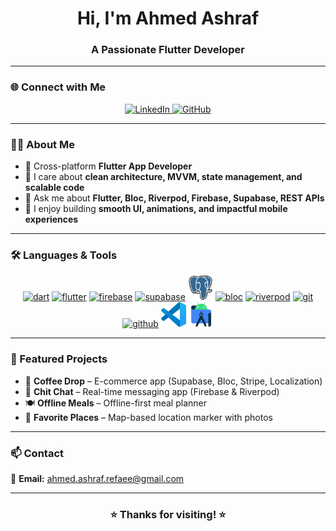 <h1 align="center">Hi, I'm Ahmed Ashraf</h1>
<h3 align="center">A Passionate Flutter Developer</h3>

---

### 🌐 Connect with Me
<p align="center">
  <a href="https://linkedin.com/in/ahmed-ashraf-refaee" target="_blank">
    <img src="https://raw.githubusercontent.com/rahuldkjain/github-profile-readme-generator/master/src/images/icons/Social/linked-in-alt.svg" alt="LinkedIn" height="30" width="40"/>
  </a>
  <a href="https://github.com/ahmed-ashraf-refaee" target="_blank">
    <img src="https://raw.githubusercontent.com/rahuldkjain/github-profile-readme-generator/master/src/images/icons/Social/github.svg" alt="GitHub" height="30" width="40"/>
  </a>
</p>

---

### 🧑‍💻 About Me
- 🌱 Cross-platform **Flutter App Developer**
- 🧩 I care about **clean architecture, MVVM, state management, and scalable code**
- 💬 Ask me about **Flutter, Bloc, Riverpod, Firebase, Supabase, REST APIs**
- 🚀 I enjoy building **smooth UI, animations, and impactful mobile experiences**

---

### 🛠️ Languages & Tools
<p align="center">
  <a href="https://dart.dev" target="_blank"><img src="https://www.vectorlogo.zone/logos/dartlang/dartlang-icon.svg" alt="dart" width="40" height="40"/></a>
  <a href="https://flutter.dev" target="_blank"><img src="https://www.vectorlogo.zone/logos/flutterio/flutterio-icon.svg" alt="flutter" width="40" height="40"/></a>
  <a href="https://firebase.google.com/" target="_blank"><img src="https://www.vectorlogo.zone/logos/firebase/firebase-icon.svg" alt="firebase" width="40" height="40"/></a>
  <a href="https://supabase.com" target="_blank"><img src="https://www.vectorlogo.zone/logos/supabase/supabase-icon.svg" alt="supabase" width="40" height="40"/></a>
  <a href="https://www.postgresql.org" target="_blank"><img src="https://raw.githubusercontent.com/devicons/devicon/master/icons/postgresql/postgresql-original.svg" alt="postgresql" width="40" height="40"/></a>
  <a href="https://bloclibrary.dev" target="_blank"><img src="https://avatars.githubusercontent.com/u/42048915?s=200&v=4" alt="bloc" width="40" height="40"/></a>
  <a href="https://riverpod.dev" target="_blank"><img src="https://riverpod.dev/img/logo.svg" alt="riverpod" width="40" height="40"/></a>
  <a href="https://git-scm.com" target="_blank"><img src="https://www.vectorlogo.zone/logos/git-scm/git-scm-icon.svg" alt="git" width="40" height="40"/></a>
  <a href="https://github.com" target="_blank"><img src="https://cdn-icons-png.flaticon.com/512/25/25231.png" alt="github" width="40" height="40"/></a>
  <a href="https://code.visualstudio.com" target="_blank"><img src="https://raw.githubusercontent.com/devicons/devicon/master/icons/vscode/vscode-original.svg" alt="vscode" width="40" height="40"/></a>
  <a href="https://developer.android.com/studio" target="_blank"><img src="https://raw.githubusercontent.com/devicons/devicon/master/icons/androidstudio/androidstudio-original.svg" alt="android-studio" width="40" height="40"/></a>
</p>

---

### 📌 Featured Projects
- 🛒 **Coffee Drop** – E-commerce app (Supabase, Bloc, Stripe, Localization)
- 💬 **Chit Chat** – Real-time messaging app (Firebase & Riverpod)
- 🍽️ **Offline Meals** – Offline-first meal planner
- 📍 **Favorite Places** – Map-based location marker with photos

---

### 📫 Contact
📩 **Email:** ahmed.ashraf.refaee@gmail.com

---

<h3 align="center">⭐ Thanks for visiting! ⭐</h3>
